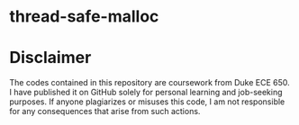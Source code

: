 # thread-safe-malloc

# Disclaimer
The codes contained in this repository are coursework from Duke ECE 650. I have published it on GitHub solely for personal learning and job-seeking purposes. If anyone plagiarizes or misuses this code, I am not responsible for any consequences that arise from such actions.
